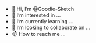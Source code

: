 - 👋 Hi, I’m @Goodie-Sketch
- 👀 I’m interested in ...
- 🌱 I’m currently learning ...
- 💞️ I’m looking to collaborate on ...
- 📫 How to reach me ...

<!---
Goodie-Sketch/Goodie-Sketch is a ✨ special ✨ repository because its `README.md` (this file) appears on your GitHub profile.
You can click the Preview link to take a look at your changes.
--->
